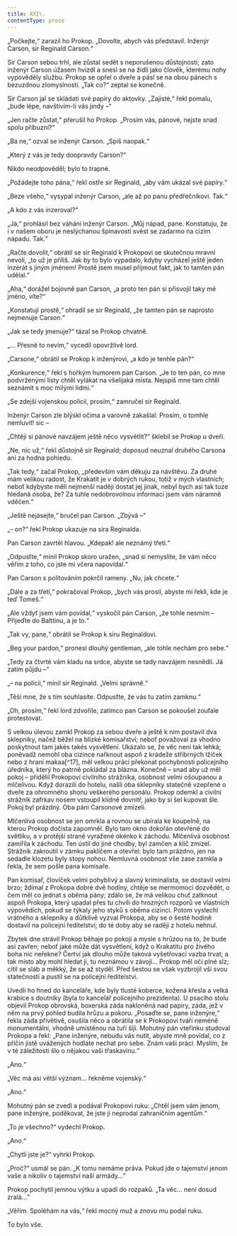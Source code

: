 ```yaml
---
title: XXI\.
contentType: prose
---
```


<section>

„Počkejte,“ zarazil ho Prokop. „Dovolte, abych vás představil. Inženýr Carson, sir Reginald Carson.“

Sir Carson sebou trhl, ale zůstal sedět s neporušenou důstojností; zato inženýr Carson úžasem hvízdl a snesl se na židli jako člověk, kterému nohy vypověděly službu. Prokop se opřel o dveře a pásl se na obou pánech s bezuzdnou zlomyslností. „Tak co?“ zeptal se konečně.

Sir Carson jal se skládati své papíry do aktovky. „Zajisté,“ řekl pomalu, „bude lépe, navštívím-li vás jindy –“

„Jen račte zůstat,“ přerušil ho Prokop. „Prosím vás, pánové, nejste snad spolu příbuzní?“

„Ba ne,“ ozval se inženýr Carson. „Spíš naopak.“

„Který z vás je tedy doopravdy Carson?“

Nikdo neodpověděl; bylo to trapné.

„Požádejte toho pána,“ řekl ostře sir Reginald, „aby vám ukázal své papíry.“

„Beze všeho,“ vysypal inženýr Carson, „ale až po panu předřečníkovi. Tak.“

„A kdo z vás inzeroval?“

„Já,“ prohlásil bez váhání inženýr Carson. „Můj nápad, pane. Konstatuju, že i v našem oboru je neslýchanou špinavostí svést se zadarmo na cizím nápadu. Tak.“

„Račte dovolit,“ obrátil se sir Reginald k Prokopovi se skutečnou mravní nevolí, „to už je příliš. Jak by to bylo vypadalo, kdyby vycházel ještě jeden inzerát s jiným jménem! Prostě jsem musel přijmout fakt, jak to tamten pán udělal.“

„Aha,“ dorážel bojovně pan Carson, „a proto ten pán si přisvojil taky mé jméno, víte?“

„Konstatuji prostě,“ ohradil se sir Reginald, „že tamten pán se naprosto nejmenuje Carson.“

„Jak se tedy jmenuje?“ tázal se Prokop chvatně.

„… Přesně to nevím,“ vycedil opovržlivě lord.

„Carsone,“ obrátil se Prokop k inženýrovi, „a kdo je tenhle pán?“

„Konkurence,“ řekl s hořkým humorem pan Carson. „Je to ten pán, co mne podvrženými listy chtěl vylákat na všelijaká místa. Nejspíš mne tam chtěl seznámit s moc milými lidmi.“

„Se zdejší vojenskou policií, prosím,“ zamručel sir Reginald.

Inženýr Carson zle blýskl očima a varovně zakašlal: Prosím, o tomhle nemluvit! sic –

„Chtějí si pánové navzájem ještě něco vysvětlit?“ šklebil se Prokop u dveří.

„Ne, nic už,“ řekl důstojně sir Reginald; doposud neuznal druhého Carsona ani za hodna pohledu.

„Tak tedy,“ začal Prokop, „především vám děkuju za návštěvu. Za druhé mám velikou radost, že Krakatit je v dobrých rukou, totiž v mých vlastních; neboť kdybyste měli nejmenší naději dostat jej jinak, nebyl bych asi tak tuze hledaná osoba, že? Za tuhle nedobrovolnou informaci jsem vám náramně vděčen.“

„Ještě nejásejte,“ bručel pan Carson. „Zbývá –“

„– on?“ řekl Prokop ukazuje na sira Reginalda.

Pan Carson zavrtěl hlavou. „Kdepak! ale neznámý třetí.“

„Odpusťte,“ mínil Prokop skoro uražen, „snad si nemyslíte, že vám něco věřím z toho, co jste mi včera napovídal.“

Pan Carson s politováním pokrčil rameny. „Nu, jak chcete.“

„Dále a za třetí,“ pokračoval Prokop, „bych vás prosil, abyste mi řekli, kde je teď Tomeš.“

„Ale vždyť jsem vám povídal,“ vyskočil pan Carson, „že tohle nesmím – Přijeďte do Balttinu, a je to.“

„Tak vy, pane,“ obrátil se Prokop k siru Reginaldovi.

„Beg your pardon,“ pronesl dlouhý gentleman, „ale tohle nechám pro sebe.“

„Tedy za čtvrté vám kladu na srdce, abyste se tady navzájem nesnědli. Já zatím půjdu –“

„– na policii,“ mínil sir Reginald. „Velmi správně.“

„Těší mne, že s tím souhlasíte. Odpusťte, že vás tu zatím zamknu.“

„Oh, prosím,“ řekl lord zdvořile, zatímco pan Carson se pokoušel zoufale protestovat.

S velkou úlevou zamkl Prokop za sebou dveře a ještě k nim postavil dva sklepníky, načež běžel na blízké komisařství; neboť považoval za vhodno poskytnout tam jakés takés vysvětlení. Ukázalo se, že věc není tak lehká; poněvadž nemohl oba cizince nařknout aspoň z krádeže stříbrných lžiček nebo z hraní makaa[^17], měl velkou práci překonat pochybnosti policejního úředníka, který ho patrně pokládal za blázna. Konečně – snad aby už měl pokoj – přidělil Prokopovi civilního strážníka, osobnost velmi ošoupanou a mlčelivou. Když dorazili do hotelu, našli oba sklepníky statečně vzepřené o dveře za ohromného shonu veškerého personálu. Prokop odemkl a civilní strážník zafrkav nosem vstoupil klidně dovnitř, jako by si šel kupovat šle. Pokoj byl prázdný. Oba páni Carsonové zmizeli.

Mlčenlivá osobnost se jen omrkla a rovnou se ubírala ke koupelně, na kterou Prokop dočista zapomněl. Bylo tam okno dokořán otevřené do světlíku, a v protější straně vyražené okénko k záchodu. Mlčenlivá osobnost zamířila k záchodu. Ten ústil do jiné chodby, byl zamčen a klíč zmizel. Strážník zakroutil v zámku paklíčem a otevřel: bylo tam prázdno, jen na sedadle klozetu byly stopy nohou. Nemluvná osobnost vše zase zamkla a řekla, že sem pošle pana komisaře.

Pan komisař, človíček velmi pohyblivý a slavný kriminalista, se dostavil velmi brzo; ždímal z Prokopa dobré dvě hodiny, chtěje se mermomocí dozvědět, o čem měl co jednat s oběma pány; zdálo se, že má velikou chuť zatknout aspoň Prokopa, který upadal přes tu chvíli do hrozných rozporů ve vlastních výpovědích, pokud se týkaly jeho styků s oběma cizinci. Potom vyslechl vrátného a sklepníky a důtklivě vyzval Prokopa, aby se o šesté hodině dostavil na policejní ředitelství; do té doby aby se raději z hotelu nehnul.

Zbytek dne strávil Prokop běhaje po pokoji a mysle s hrůzou na to, že bude asi zavřen; neboť jaké může dát vysvětlení, když o Krakatitu pro živého boha nic neřekne? Čertví jak dlouho může taková vyšetřovací vazba trvat; a tak místo aby mohl hledat ji, tu neznámou v závoji… Prokop měl oči plné slz; cítil se sláb a měkký, že se až styděl. Před šestou se však vyzbrojil vší svou statečností a pustil se na policejní ředitelství.

Uvedli ho hned do kanceláře, kde byly tlusté koberce, kožená křesla a velká krabice s doutníky (byla to kancelář policejního prezidenta). U psacího stolu objevil Prokop obrovská, boxerská záda nakloněná nad papíry, záda, jež v něm na prvý pohled budila hrůzu a pokoru. „Posaďte se, pane inženýre,“ řekla záda přívětivě, osušila něco a obrátila se k Prokopovi tváří neméně monumentální, vhodně umístěnou na tuří šíji. Mohutný pán vteřinku studoval Prokopa a řekl: „Pane inženýre, nebudu vás nutit, abyste mně povídal, co z příčin jistě uvážených hodláte nechat pro sebe. Znám vaši práci. Myslím, že v té záležitosti šlo o nějakou vaši třaskavinu.“

„Ano.“

„Věc má asi větší význam… řekněme vojenský.“

„Ano.“

Mohutný pán se zvedl a podával Prokopovi ruku: „Chtěl jsem vám jenom, pane inženýre, poděkovat, že jste ji neprodal zahraničním agentům.“

„To je všechno?“ vydechl Prokop.

„Ano.“

„Chytli jste je?“ vyhrkl Prokop.

„Proč?“ usmál se pán. „K tomu nemáme práva. Pokud jde o tajemství jenom vaše a nikoliv o tajemství naší armády…“

Prokop pochytil jemnou výtku a upadl do rozpaků. „Ta věc… není dosud zralá…“

„Věřím. Spoléhám na vás,“ řekl mocný muž a znovu mu podal ruku.

To bylo vše.

</section>
